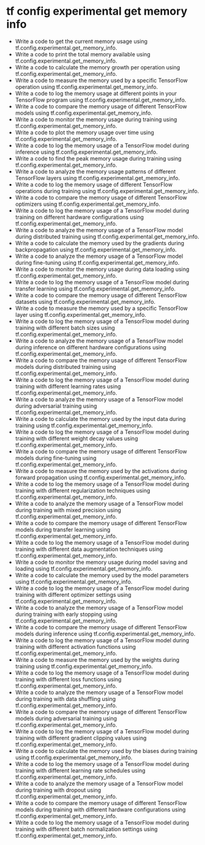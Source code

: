 # tf config experimental get memory info

- Write a code to get the current memory usage using tf.config.experimental.get_memory_info.
- Write a code to print the total memory available using tf.config.experimental.get_memory_info.
- Write a code to calculate the memory growth per operation using tf.config.experimental.get_memory_info.
- Write a code to measure the memory used by a specific TensorFlow operation using tf.config.experimental.get_memory_info.
- Write a code to log the memory usage at different points in your TensorFlow program using tf.config.experimental.get_memory_info.
- Write a code to compare the memory usage of different TensorFlow models using tf.config.experimental.get_memory_info.
- Write a code to monitor the memory usage during training using tf.config.experimental.get_memory_info.
- Write a code to plot the memory usage over time using tf.config.experimental.get_memory_info.
- Write a code to log the memory usage of a TensorFlow model during inference using tf.config.experimental.get_memory_info.
- Write a code to find the peak memory usage during training using tf.config.experimental.get_memory_info.
- Write a code to analyze the memory usage patterns of different TensorFlow layers using tf.config.experimental.get_memory_info.
- Write a code to log the memory usage of different TensorFlow operations during training using tf.config.experimental.get_memory_info.
- Write a code to compare the memory usage of different TensorFlow optimizers using tf.config.experimental.get_memory_info.
- Write a code to log the memory usage of a TensorFlow model during training on different hardware configurations using tf.config.experimental.get_memory_info.
- Write a code to analyze the memory usage of a TensorFlow model during distributed training using tf.config.experimental.get_memory_info.
- Write a code to calculate the memory used by the gradients during backpropagation using tf.config.experimental.get_memory_info.
- Write a code to analyze the memory usage of a TensorFlow model during fine-tuning using tf.config.experimental.get_memory_info.
- Write a code to monitor the memory usage during data loading using tf.config.experimental.get_memory_info.
- Write a code to log the memory usage of a TensorFlow model during transfer learning using tf.config.experimental.get_memory_info.
- Write a code to compare the memory usage of different TensorFlow datasets using tf.config.experimental.get_memory_info.
- Write a code to measure the memory used by a specific TensorFlow layer using tf.config.experimental.get_memory_info.
- Write a code to log the memory usage of a TensorFlow model during training with different batch sizes using tf.config.experimental.get_memory_info.
- Write a code to analyze the memory usage of a TensorFlow model during inference on different hardware configurations using tf.config.experimental.get_memory_info.
- Write a code to compare the memory usage of different TensorFlow models during distributed training using tf.config.experimental.get_memory_info.
- Write a code to log the memory usage of a TensorFlow model during training with different learning rates using tf.config.experimental.get_memory_info.
- Write a code to analyze the memory usage of a TensorFlow model during adversarial training using tf.config.experimental.get_memory_info.
- Write a code to calculate the memory used by the input data during training using tf.config.experimental.get_memory_info.
- Write a code to log the memory usage of a TensorFlow model during training with different weight decay values using tf.config.experimental.get_memory_info.
- Write a code to compare the memory usage of different TensorFlow models during fine-tuning using tf.config.experimental.get_memory_info.
- Write a code to measure the memory used by the activations during forward propagation using tf.config.experimental.get_memory_info.
- Write a code to log the memory usage of a TensorFlow model during training with different regularization techniques using tf.config.experimental.get_memory_info.
- Write a code to analyze the memory usage of a TensorFlow model during training with mixed precision using tf.config.experimental.get_memory_info.
- Write a code to compare the memory usage of different TensorFlow models during transfer learning using tf.config.experimental.get_memory_info.
- Write a code to log the memory usage of a TensorFlow model during training with different data augmentation techniques using tf.config.experimental.get_memory_info.
- Write a code to monitor the memory usage during model saving and loading using tf.config.experimental.get_memory_info.
- Write a code to calculate the memory used by the model parameters using tf.config.experimental.get_memory_info.
- Write a code to log the memory usage of a TensorFlow model during training with different optimizer settings using tf.config.experimental.get_memory_info.
- Write a code to analyze the memory usage of a TensorFlow model during training with early stopping using tf.config.experimental.get_memory_info.
- Write a code to compare the memory usage of different TensorFlow models during inference using tf.config.experimental.get_memory_info.
- Write a code to log the memory usage of a TensorFlow model during training with different activation functions using tf.config.experimental.get_memory_info.
- Write a code to measure the memory used by the weights during training using tf.config.experimental.get_memory_info.
- Write a code to log the memory usage of a TensorFlow model during training with different loss functions using tf.config.experimental.get_memory_info.
- Write a code to analyze the memory usage of a TensorFlow model during training with data shuffling using tf.config.experimental.get_memory_info.
- Write a code to compare the memory usage of different TensorFlow models during adversarial training using tf.config.experimental.get_memory_info.
- Write a code to log the memory usage of a TensorFlow model during training with different gradient clipping values using tf.config.experimental.get_memory_info.
- Write a code to calculate the memory used by the biases during training using tf.config.experimental.get_memory_info.
- Write a code to log the memory usage of a TensorFlow model during training with different learning rate schedules using tf.config.experimental.get_memory_info.
- Write a code to analyze the memory usage of a TensorFlow model during training with dropout using tf.config.experimental.get_memory_info.
- Write a code to compare the memory usage of different TensorFlow models during training with different hardware configurations using tf.config.experimental.get_memory_info.
- Write a code to log the memory usage of a TensorFlow model during training with different batch normalization settings using tf.config.experimental.get_memory_info.